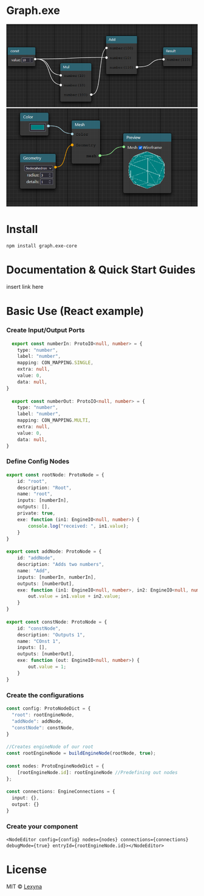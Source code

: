 # Graph.exe

![calculatorGraph](./img/Calculator.PNG)
![threeJSGraph](./img/ThreeJS.PNG)
# Install 

```
npm install graph.exe-core
```

# Documentation & Quick Start Guides

insert link here

# Basic Use (React example)

### Create Input/Output Ports

```ts
  export const numberIn: ProtoIO<null, number> = {
    type: "number",
    label: "number",
    mapping: CON_MAPPING.SINGLE,
    extra: null,
    value: 0,
    data: null,
}

  export const numberOut: ProtoIO<null, number> = {
    type: "number",
    label: "number",
    mapping: CON_MAPPING.MULTI,
    extra: null,
    value: 0,
    data: null,
}
```

### Define Config Nodes

```ts
export const rootNode: ProtoNode = {
    id: "root",
    description: "Root",
    name: "root",
    inputs: [numberIn],
    outputs: [],
    private: true,
    exe: function (in1: EngineIO<null, number>) {
        console.log("received: ", in1.value);
    }
}

export const addNode: ProtoNode = {
    id: "addNode",
    description: "Adds two numbers",
    name: "Add",
    inputs: [numberIn, numberIn],
    outputs: [numberOut],
    exe: function (in1: EngineIO<null, number>, in2: EngineIO<null, number>, out: EngineIO<null, number>) {
        out.value = in1.value + in2.value;
    }
}

export const constNode: ProtoNode = {
    id: "constNode",
    description: "Outputs 1",
    name: "COnst 1",
    inputs: [],
    outputs: [numberOut],
    exe: function (out: EngineIO<null, number>) {
        out.value = 1;
    }
}
```

### Create the configurations

```ts
const config: ProtoNodeDict = {
  "root": rootEngineNode,
  "addNode": addNode,
  "constNode": constNode,
}

//Creates engineNode of our root
const rootEngineNode = buildEngineNode(rootNode, true);

const nodes: ProtoEngineNodeDict = {
    [rootEngineNode.id]: rootEngineNode //Predefining out nodes
};

const connections: EngineConnections = {
  input: {},
  output: {}
}
```

### Create your component

```tsx
<NodeEditor config={config} nodes={nodes} connections={connections} debugMode={true} entryId={rootEngineNode.id}></NodeEditor>
```

# License

MIT © [Lexyna](https://github.com/Lexyna)
